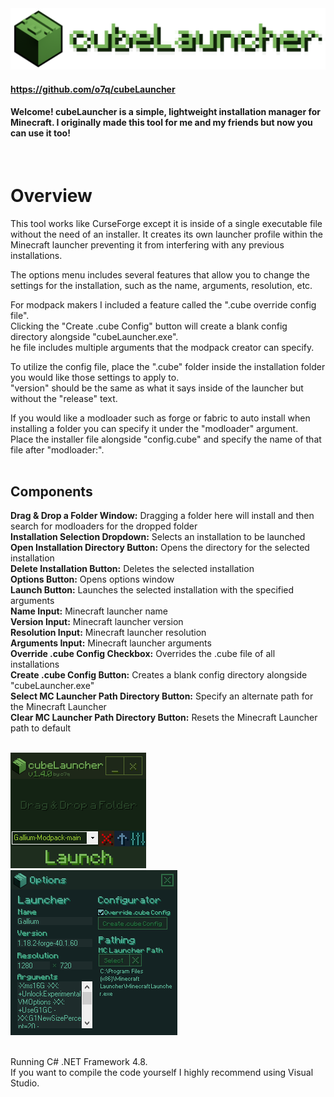 <img src="assets/images/readmebanner.png"/>

#### https://github.com/o7q/cubeLauncher
#### Welcome! cubeLauncher is a simple, lightweight installation manager for Minecraft. I originally made this tool for me and my friends but now you can use it too!
<br>

# Overview
This tool works like CurseForge except it is inside of a single executable file without the need of an installer. It creates its own launcher profile within the Minecraft launcher preventing it from interfering with any previous installations.

The options menu includes several features that allow you to change the settings for the installation, such as the name, arguments, resolution, etc.

For modpack makers I included a feature called the ".cube override config file". \
Clicking the "Create .cube Config" button will create a blank config directory alongside "cubeLauncher.exe". \
he file includes multiple arguments that the modpack creator can specify.

To utilize the config file, place the ".cube" folder inside the installation folder you would like those settings to apply to. \
"version" should be the same as what it says inside of the launcher but without the "release" text.

If you would like a modloader such as forge or fabric to auto install when installing a folder you can specify it under the "modloader" argument. \
Place the installer file alongside "config.cube" and specify the name of that file after "modloader:". \
<br>

## <b>Components</b>
<b>Drag & Drop a Folder Window:</b> Dragging a folder here will install and then search for modloaders for the dropped folder \
<b>Installation Selection Dropdown:</b> Selects an installation to be launched \
<b>Open Installation Directory Button:</b> Opens the directory for the selected installation \
<b>Delete Installation Button:</b> Deletes the selected installation \
<b>Options Button:</b> Opens options window \
<b>Launch Button:</b> Launches the selected installation with the specified arguments \
<b>Name Input:</b> Minecraft launcher name \
<b>Version Input:</b> Minecraft launcher version \
<b>Resolution Input:</b> Minecraft launcher resolution \
<b>Arguments Input:</b> Minecraft launcher arguments \
<b>Override .cube Config Checkbox:</b> Overrides the .cube file of all installations \
<b>Create .cube Config Button:</b> Creates a blank config directory alongside "cubeLauncher.exe" \
<b>Select MC Launcher Path Directory Button:</b> Specify an alternate path for the Minecraft Launcher \
<b>Clear MC Launcher Path Directory Button:</b> Resets the Minecraft Launcher path to default \
<br>

<img src="assets/images/v140/v140.png"/> \
<img src="assets/images/v140/v140_2.png"/> \
<br>

Running C# .NET Framework 4.8. \
If you want to compile the code yourself I highly recommend using Visual Studio.